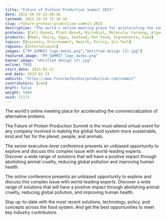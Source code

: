 ```yaml
---
title: "Future of Protein Production Summit 2023"
date: 2022-10-19 15:30:16
lastmod: 2022-10-19 15:30:16
slug: /future-protein-production-summit-2023
description: "The world's online meeting place for accelerating the commercialization of alternative proteins.The Future of Protein Production Summit is the must-attend virtual event for any company involved in making the global food system more sustainable, kind and fair for the planet, people, and animals."
proteins: [Cell-Based, Plant-Based, Microbial, Molecular Farming, Algae, Fungi]
products: [Meat, Dairy, Eggs, Seafood, Pet Food, Ingredients, Feed]
topics: [Business, Environment, Health, Policy, Sci-Tech]
regions: [International]
images: ["PP_SUMMIT_logo_dates.png","Untitled design (2).jpg"]
featured_image: "PP_SUMMIT_logo_dates.png"
banner_image: "Untitled design (2).jpg"
online: TRUE
start_date: 2023-02-21
end_date: 2023-02-23
website: "https://www.futureofproteinproduction.com/summit"
contributors: [seb]
draft: false
weight: 5000
uuid: 11171
---
```

<p>The world's online meeting place for accelerating the commercialization of alternative proteins.</p>
<p>The Future of Protein Production Summit is the must-attend virtual event for any company involved in making the global food system more sustainable, kind and fair for the planet, people, and animals.</p>
<p>The senior executive-level conference presents an unbiased opportunity to explore and discuss this complex issue with world-leading experts. Discover a wide range of solutions that will have a positive impact through abolishing animal cruelty, reducing global pollution and improving human health.</p>
<p>The online conference presents an unbiased opportunity to explore and discuss this complex issue with world-leading experts. Discover a wide range of solutions that will have a positive impact through abolishing animal cruelty, reducing global pollution, and improving human health.</p>
<p>Stay up-to-date with the most recent solutions, technology, policy, and concepts across the food system. And get the best opportunities to meet key industry contributors.</p>
